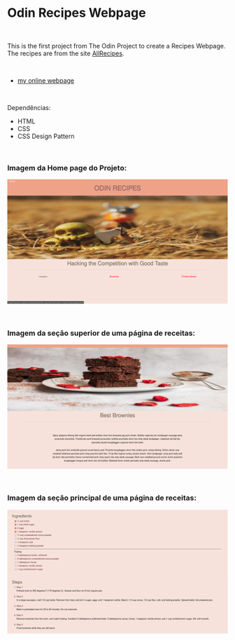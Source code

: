 # Odin Recipes Webpage
 

<br />

This is the first project from The Odin Project to create a Recipes Webpage. The recipes are from the site [AllRecipes](https://www.allrecipes.com/).

<br />


- [my online webpage](https://ahoymarcus.github.io/odin-recipes/)


<br />

Dependências:

- HTML
- CSS
- CSS Design Pattern



<br />


### Imagem da Home page do Projeto:

![Imagem da Home Page do Projeto](/images/odin-recipes-homepage.png)


<br />


### Imagem da seção superior de uma página de receitas:

![Imagem da seção superior de uma página de receitas](/images/odin-recipes-brownies-page-01.png)


<br />


### Imagem da seção principal de uma página de receitas:

![Imagem da seção principal de uma página de receitas](/images/odin-recipes-brownies-page-02.png)






<br />

<br />
<br />

